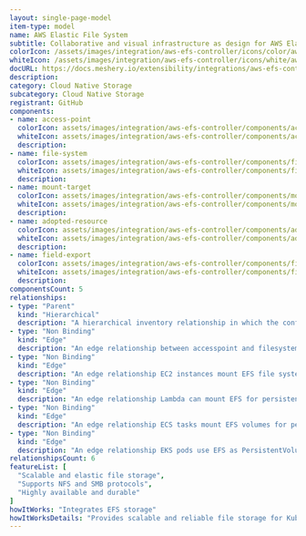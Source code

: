 ```yaml
---
layout: single-page-model
item-type: model
name: AWS Elastic File System
subtitle: Collaborative and visual infrastructure as design for AWS Elastic File System
colorIcon: /assets/images/integration/aws-efs-controller/icons/color/aws-efs-controller-color.svg
whiteIcon: /assets/images/integration/aws-efs-controller/icons/white/aws-efs-controller-white.svg
docURL: https://docs.meshery.io/extensibility/integrations/aws-efs-controller
description: 
category: Cloud Native Storage
subcategory: Cloud Native Storage
registrant: GitHub
components: 
- name: access-point
  colorIcon: assets/images/integration/aws-efs-controller/components/access-point/icons/color/access-point-color.svg
  whiteIcon: assets/images/integration/aws-efs-controller/components/access-point/icons/white/access-point-white.svg
  description: 
- name: file-system
  colorIcon: assets/images/integration/aws-efs-controller/components/file-system/icons/color/file-system-color.svg
  whiteIcon: assets/images/integration/aws-efs-controller/components/file-system/icons/white/file-system-white.svg
  description: 
- name: mount-target
  colorIcon: assets/images/integration/aws-efs-controller/components/mount-target/icons/color/mount-target-color.svg
  whiteIcon: assets/images/integration/aws-efs-controller/components/mount-target/icons/white/mount-target-white.svg
  description: 
- name: adopted-resource
  colorIcon: assets/images/integration/aws-efs-controller/components/adopted-resource/icons/color/adopted-resource-color.svg
  whiteIcon: assets/images/integration/aws-efs-controller/components/adopted-resource/icons/white/adopted-resource-white.svg
  description: 
- name: field-export
  colorIcon: assets/images/integration/aws-efs-controller/components/field-export/icons/color/field-export-color.svg
  whiteIcon: assets/images/integration/aws-efs-controller/components/field-export/icons/white/field-export-white.svg
  description: 
componentsCount: 5
relationships: 
- type: "Parent"
  kind: "Hierarchical"
  description: "A hierarchical inventory relationship in which the configuration of (parent component) is patched with the configuration of (child component). "
- type: "Non Binding"
  kind: "Edge"
  description: "An edge relationship between accesspoint and filesystem"
- type: "Non Binding"
  kind: "Edge"
  description: "An edge relationship EC2 instances mount EFS file systems for shared storage across instances"
- type: "Non Binding"
  kind: "Edge"
  description: "An edge relationship Lambda can mount EFS for persistent storage and shared data"
- type: "Non Binding"
  kind: "Edge"
  description: "An edge relationship ECS tasks mount EFS volumes for persistent container storage"
- type: "Non Binding"
  kind: "Edge"
  description: "An edge relationship EKS pods use EFS as PersistentVolumes via CSI driver"
relationshipsCount: 6
featureList: [
  "Scalable and elastic file storage",
  "Supports NFS and SMB protocols",
  "Highly available and durable"
]
howItWorks: "Integrates EFS storage"
howItWorksDetails: "Provides scalable and reliable file storage for Kubernetes applications"
---
```

